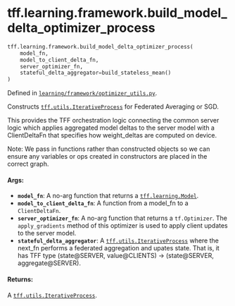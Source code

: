 <div itemscope itemtype="http://developers.google.com/ReferenceObject">
<meta itemprop="name" content="tff.learning.framework.build_model_delta_optimizer_process" />
<meta itemprop="path" content="Stable" />
</div>

# tff.learning.framework.build_model_delta_optimizer_process

```python
tff.learning.framework.build_model_delta_optimizer_process(
    model_fn,
    model_to_client_delta_fn,
    server_optimizer_fn,
    stateful_delta_aggregator=build_stateless_mean()
)
```

Defined in
[`learning/framework/optimizer_utils.py`](http://github.com/tensorflow/federated/tree/master/tensorflow_federated/python/learning/framework/optimizer_utils.py).

<!-- Placeholder for "Used in" -->

Constructs
<a href="../../../tff/utils/IterativeProcess.md"><code>tff.utils.IterativeProcess</code></a>
for Federated Averaging or SGD.

This provides the TFF orchestration logic connecting the common server logic
which applies aggregated model deltas to the server model with a ClientDeltaFn
that specifies how weight_deltas are computed on device.

Note: We pass in functions rather than constructed objects so we can ensure any
variables or ops created in constructors are placed in the correct graph.

#### Args:

*   <b>`model_fn`</b>: A no-arg function that returns a
    <a href="../../../tff/learning/Model.md"><code>tff.learning.Model</code></a>.
*   <b>`model_to_client_delta_fn`</b>: A function from a model_fn to a
    `ClientDeltaFn`.
*   <b>`server_optimizer_fn`</b>: A no-arg function that returns a
    `tf.Optimizer`. The `apply_gradients` method of this optimizer is used to
    apply client updates to the server model.
*   <b>`stateful_delta_aggregator`</b>: A
    <a href="../../../tff/utils/IterativeProcess.md"><code>tff.utils.IterativeProcess</code></a>
    where the next_fn performs a federated aggregation and upates state. That
    is, it has TFF type (state@SERVER, value@CLIENTS) -> (state@SERVER,
    aggregate@SERVER).

#### Returns:

A
<a href="../../../tff/utils/IterativeProcess.md"><code>tff.utils.IterativeProcess</code></a>.
